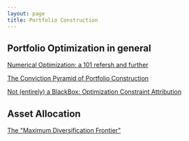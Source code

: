 ```yaml
---
layout: page
title: Portfolio Construction
---
```



## Portfolio Optimization in general

[Numerical Optimization: a 101 refersh and further](https://skybluerw.github.io/2023/02/28/convex-optimization-basic.html)

[The Conviction Pyramid of Portfolio Construction](https://skybluerw.github.io/2023/04/01/pyramid-optimization.html)

[Not (entirely) a BlackBox: Optimization Constraint Attribution](https://skybluerw.github.io/2023/04/15/constraint-attribution.html)


## Asset Allocation

[The "Maximum Diversification Frontier"](https://skybluerw.github.io/2023/06/21/The-Maximum-Diversification-Frontier.html)

